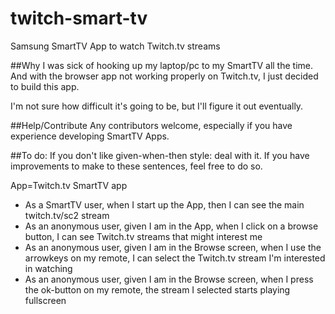 twitch-smart-tv
===============

Samsung SmartTV App to watch Twitch.tv streams

##Why
I was sick of hooking up my laptop/pc to my SmartTV all the time.
And with the browser app not working properly on Twitch.tv, I just decided to build this app.

I'm not sure how difficult it's going to be, but I'll figure it out eventually.

##Help/Contribute
Any contributors welcome, especially if you have experience developing SmartTV Apps.

##To do:
If you don't like given-when-then style: deal with it. If you have improvements to make to these sentences, feel free to do so.

App=Twitch.tv SmartTV app

* As a SmartTV user, when I start up the App, then I can see the main twitch.tv/sc2 stream
* As an anonymous user, given I am in the App, when I click on a browse button, I can see Twitch.tv streams that might interest me
* As an anonymous user, given I am in the Browse screen, when I use the arrowkeys on my remote, I can select the Twitch.tv stream I'm interested in watching
* As an anonymous user, given I am in the Browse screen, when I press the ok-button on my remote, the stream I selected starts playing fullscreen
